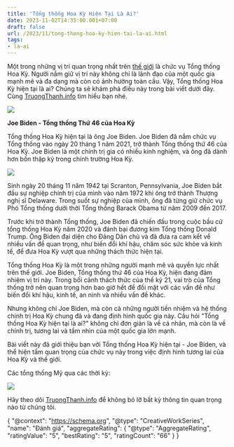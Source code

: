 ```yaml
---
title: 'Tổng thống Hoa Kỳ Hiện Tại Là Ai?'
date: 2023-11-02T14:35:00.001+07:00
draft: false
url: /2023/11/tong-thong-hoa-ky-hien-tai-la-ai.html
tags: 
- la-ai
---
```


Một trong những vị trí quan trọng nhất trên [thế giới](https://www.truongthanh.info/2023/10/tren-gioi-co-bao-nhieu-quoc-gia.html) là chức vụ Tổng thống Hoa Kỳ. Người nắm giữ vị trí này không chỉ là lãnh đạo của một quốc gia mạnh mẽ và đa dạng mà còn có ảnh hưởng toàn cầu. Vậy, Tổng thống Hoa Kỳ hiện tại là ai? Chúng ta sẽ khám phá điều này trong bài viết dưới đây. Cùng [TruongThanh.info](http://www.truongthanh.info) tìm hiểu bạn nhé.

[![](https://blogger.googleusercontent.com/img/b/R29vZ2xl/AVvXsEj0TevKI7X2pBkKo0scZGRdnnTc5WA1SnBXhKuXXPEKzBod08r2zleBACSQjDqfKsf-uhPfhOYmBjDnmEs5XiadAUZJ1tOQBmPfCe2-h-w7PWIganblWulAJF8p-HRDmADYtiBHdBBW15FTSP9hwNRtkjLJbjrcNw6hboP4BcHINVUZxbjt9PpH3sthEVlP/s320/Cac-Doi-Tong-Thong-M-01.jpg)](https://blogger.googleusercontent.com/img/b/R29vZ2xl/AVvXsEj0TevKI7X2pBkKo0scZGRdnnTc5WA1SnBXhKuXXPEKzBod08r2zleBACSQjDqfKsf-uhPfhOYmBjDnmEs5XiadAUZJ1tOQBmPfCe2-h-w7PWIganblWulAJF8p-HRDmADYtiBHdBBW15FTSP9hwNRtkjLJbjrcNw6hboP4BcHINVUZxbjt9PpH3sthEVlP/s960/Cac-Doi-Tong-Thong-M-01.jpg)

  

  

  

**Joe Biden - Tổng thống Thứ 46 của Hoa Kỳ**

Tổng thống Hoa Kỳ hiện tại là ông Joe Biden. Joe Biden đã nắm chức vụ Tổng thống vào ngày 20 tháng 1 năm 2021, trở thành Tổng thống thứ 46 của Hoa Kỳ. Joe Biden là một chính trị gia có nhiều kinh nghiệm, và ông đã dành hơn bốn thập kỷ trong chính trường Hoa Kỳ.

  

[![](https://blogger.googleusercontent.com/img/b/R29vZ2xl/AVvXsEjTbl8louoR7W4lUy__a8I9PfwL-oU3SvhH7PAAf-6Gh1B5mZ8qFkbmHemrJuLZrrqzOfhzELFsHSlVs4sT49DTIk7bfuh4TkiGQ5F_4XQYoOvvWnuU8NV-Q9wOFNNCGLh0zZjuwTVomBOkOQSMXr6qQhGGOoHFP_N1TMpjLqLkLQe3Rgmi5FqUR_7iWa4_/s320/Joe%20Biden.jpg)](https://blogger.googleusercontent.com/img/b/R29vZ2xl/AVvXsEjTbl8louoR7W4lUy__a8I9PfwL-oU3SvhH7PAAf-6Gh1B5mZ8qFkbmHemrJuLZrrqzOfhzELFsHSlVs4sT49DTIk7bfuh4TkiGQ5F_4XQYoOvvWnuU8NV-Q9wOFNNCGLh0zZjuwTVomBOkOQSMXr6qQhGGOoHFP_N1TMpjLqLkLQe3Rgmi5FqUR_7iWa4_/s2048/Joe%20Biden.jpg)

  

  

Sinh ngày 20 tháng 11 năm 1942 tại Scranton, Pennsylvania, Joe Biden bắt đầu sự nghiệp chính trị của mình vào năm 1972 khi ông trở thành Thượng nghị sĩ Delaware. Trong suốt sự nghiệp của mình, ông đã từng giữ chức vụ Phó Tổng thống dưới thời Tổng thống Barack Obama từ năm 2009 đến 2017.

  

Trước khi trở thành Tổng thống, Joe Biden đã chiến đấu trong cuộc bầu cử tổng thống Hoa Kỳ năm 2020 và đánh bại đương kim Tổng thống Donald Trump. Ông Biden đại diện cho Đảng Dân chủ và đã đưa ra cam kết về nhiều vấn đề quan trọng, như biến đổi khí hậu, chăm sóc sức khỏe và kinh tế, để đưa Hoa Kỳ vượt qua những thách thức hiện tại.

  

  

Tổng thống Hoa Kỳ là một trong những người mạnh mẽ và quyền lực nhất trên thế giới. Joe Biden, Tổng thống thứ 46 của Hoa Kỳ, hiện đang đảm nhiệm vị trí này. Trong bối cảnh thách thức của thế kỷ 21, vai trò của Tổng thống trở nên quan trọng hơn bao giờ hết để đối mặt với các vấn đề như biến đổi khí hậu, kinh tế, an ninh và nhiều vấn đề khác.

  

Nhưng không chỉ Joe Biden, mà còn cả những người tiền nhiệm và hệ thống chính trị Hoa Kỳ chung đã và đang định hình quốc gia này. Câu hỏi "Tổng thống Hoa Kỳ hiện tại là ai?" không chỉ đơn giản là về cá nhân, mà còn là về chính trị, tương lai và tầm nhìn của một quốc gia lớn mạnh.

  

Bài viết này đã giới thiệu bạn với Tổng thống Hoa Kỳ hiện tại - Joe Biden, và thể hiện tầm quan trọng của chức vụ này trong việc định hình tương lai của Hoa Kỳ và thế giới.

  

Các tổng thống Mỹ qua các thời kỳ: 

  

[![](https://blogger.googleusercontent.com/img/b/R29vZ2xl/AVvXsEgUiA5MQCDgy4XS6RpcKRuGEZJZkXnI0YLmTp3F7WeggcDncdkLkGMLO2AKu-ja2-xq0jpy1e1UKm5z136t-M1fiu4_IhrNfMcYLafdL4NbQp1egDfqN0vSAq5DK5nTA6CyM19fMPpCoXFvAmXfxNb5MLZSkx_Mg8ijAnhalyHnikBidbHqK7iQs2ho_cgW/w573-h2109/Cac-Doi-Tong-Thong-M.jpg)](https://blogger.googleusercontent.com/img/b/R29vZ2xl/AVvXsEgUiA5MQCDgy4XS6RpcKRuGEZJZkXnI0YLmTp3F7WeggcDncdkLkGMLO2AKu-ja2-xq0jpy1e1UKm5z136t-M1fiu4_IhrNfMcYLafdL4NbQp1egDfqN0vSAq5DK5nTA6CyM19fMPpCoXFvAmXfxNb5MLZSkx_Mg8ijAnhalyHnikBidbHqK7iQs2ho_cgW/s3527/Cac-Doi-Tong-Thong-M.jpg)

  

  

  

Hãy theo dõi [TruongThanh.info](http://www.truongthanh.info) để không bỏ lỡ bất kỳ thông tin quan trọng nào từ chúng tôi.

  

{ "@context": "https://schema.org", "@type": "CreativeWorkSeries", "name": "Đánh giá", "aggregateRating": { "@type": "AggregateRating", "ratingValue": "5", "bestRating": "5", "ratingCount": "66" } }